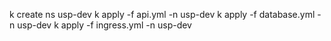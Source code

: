 k create ns usp-dev
k apply -f api.yml -n usp-dev
k apply -f database.yml -n usp-dev
k apply -f ingress.yml -n usp-dev